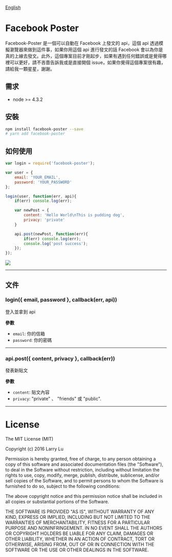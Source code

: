 [English](./README.md)

# Facebook Poster

Facebook-Poster 是一個可以自動在 Facebook 上發文的 api，這個 api 透過模擬瀏覽器來做到這件事，如果你用這個 api 進行發文的話 Facebook 會以為你是真的上線去發文。此外，這個專案目前才剛起步，如果有遇到任何錯誤或是覺得哪裡可以更好，請不吝嗇告訴我或是直接開個 issue，如果你覺得這個專案很有趣，請給我一顆星星，謝謝。

## 需求

- node >= 4.3.2

## 安裝

```bash
npm install facebook-poster --save
# yarn add facebook-poster
```

## 如何使用

```javascript
var login = require('facebook-poster');

var user = {
    email: 'YOUR_EMAIL',
    password: 'YOUR_PASSWORD'
};

login(user, function(err, api){
    if(err) console.log(err);

    var newPost = {
        content: 'Hello World\nThis is pudding dog',
        privacy: 'private'
    }

    api.post(newPost, function(err){
        if(err) console.log(err);
        console.log('post success');
    });
});
```

![](http://i.imgur.com/MSlhdHC.png)

---

## 文件

### login({ email, password }, callback(err, api))
登入並拿到 api

__參數__

* `email`: 你的信箱
* `password`: 你的密碼

---

### api.post({ content, privacy }, callback(err))
發表新貼文

__參數__

* `content`: 貼文內容
* `privacy`: "private" 、 "friends" 或 "public".

---

# License

The MIT License (MIT)

Copyright (c) 2016 Larry Lu

Permission is hereby granted, free of charge, to any person obtaining a copy
of this software and associated documentation files (the "Software"), to deal
in the Software without restriction, including without limitation the rights
to use, copy, modify, merge, publish, distribute, sublicense, and/or sell
copies of the Software, and to permit persons to whom the Software is
furnished to do so, subject to the following conditions:

The above copyright notice and this permission notice shall be included in all
copies or substantial portions of the Software.

THE SOFTWARE IS PROVIDED "AS IS", WITHOUT WARRANTY OF ANY KIND, EXPRESS OR
IMPLIED, INCLUDING BUT NOT LIMITED TO THE WARRANTIES OF MERCHANTABILITY,
FITNESS FOR A PARTICULAR PURPOSE AND NONINFRINGEMENT. IN NO EVENT SHALL THE
AUTHORS OR COPYRIGHT HOLDERS BE LIABLE FOR ANY CLAIM, DAMAGES OR OTHER
LIABILITY, WHETHER IN AN ACTION OF CONTRACT, TORT OR OTHERWISE, ARISING FROM,
OUT OF OR IN CONNECTION WITH THE SOFTWARE OR THE USE OR OTHER DEALINGS IN THE
SOFTWARE.
